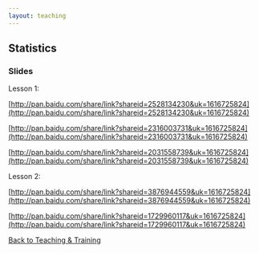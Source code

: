 ```yaml
---
layout: teaching
---
```


## Statistics

### Slides

Lesson 1:

[http://pan.baidu.com/share/link?shareid=2528134230&uk=1616725824](http://pan.baidu.com/share/link?shareid=2528134230&uk=1616725824)

[http://pan.baidu.com/share/link?shareid=2316003731&uk=1616725824](http://pan.baidu.com/share/link?shareid=2316003731&uk=1616725824)

[http://pan.baidu.com/share/link?shareid=2031558739&uk=1616725824](http://pan.baidu.com/share/link?shareid=2031558739&uk=1616725824)

Lesson 2:

[http://pan.baidu.com/share/link?shareid=3876944559&uk=1616725824](http://pan.baidu.com/share/link?shareid=3876944559&uk=1616725824)

[http://pan.baidu.com/share/link?shareid=1729960117&uk=1616725824](http://pan.baidu.com/share/link?shareid=1729960117&uk=1616725824)

<a class="btn btn-default" type="button" href="/teaching-and-training/">Back to Teaching & Training</a>
